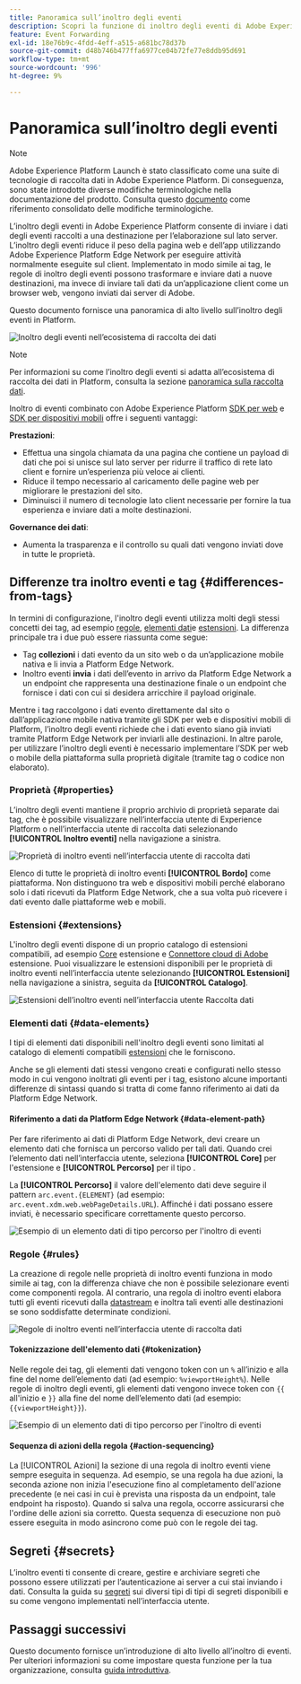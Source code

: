 ```yaml
---
title: Panoramica sull’inoltro degli eventi
description: Scopri la funzione di inoltro degli eventi di Adobe Experience Platform, che consente di utilizzare la rete Edge di Platform per eseguire attività senza modificare l’implementazione del tag.
feature: Event Forwarding
exl-id: 18e76b9c-4fdd-4eff-a515-a681bc78d37b
source-git-commit: d48b746b477ffa6977ce04b72fe77e8ddb95d691
workflow-type: tm+mt
source-wordcount: '996'
ht-degree: 9%

---
```


# Panoramica sull’inoltro degli eventi

>[!NOTE]
>
>Adobe Experience Platform Launch è stato classificato come una suite di tecnologie di raccolta dati in Adobe Experience Platform. Di conseguenza, sono state introdotte diverse modifiche terminologiche nella documentazione del prodotto. Consulta questo [documento](../../term-updates.md) come riferimento consolidato delle modifiche terminologiche.

L’inoltro degli eventi in Adobe Experience Platform consente di inviare i dati degli eventi raccolti a una destinazione per l’elaborazione sul lato server. L’inoltro degli eventi riduce il peso della pagina web e dell’app utilizzando Adobe Experience Platform Edge Network per eseguire attività normalmente eseguite sul client. Implementato in modo simile ai tag, le regole di inoltro degli eventi possono trasformare e inviare dati a nuove destinazioni, ma invece di inviare tali dati da un’applicazione client come un browser web, vengono inviati dai server di Adobe.

Questo documento fornisce una panoramica di alto livello sull’inoltro degli eventi in Platform.

![Inoltro degli eventi nell’ecosistema di raccolta dei dati](../../../collection/images/home/event-forwarding.png)

>[!NOTE]
>
>Per informazioni su come l’inoltro degli eventi si adatta all’ecosistema di raccolta dei dati in Platform, consulta la sezione [panoramica sulla raccolta dati](../../../collection/home.md).

Inoltro di eventi combinato con Adobe Experience Platform [SDK per web](../../../edge/home.md) e [SDK per dispositivi mobili](https://aep-sdks.gitbook.io/docs/) offre i seguenti vantaggi:

**Prestazioni**:

* Effettua una singola chiamata da una pagina che contiene un payload di dati che poi si unisce sul lato server per ridurre il traffico di rete lato client e fornire un’esperienza più veloce ai clienti.
* Riduce il tempo necessario al caricamento delle pagine web per migliorare le prestazioni del sito.
* Diminuisci il numero di tecnologie lato client necessarie per fornire la tua esperienza e inviare dati a molte destinazioni.

**Governance dei dati**:

* Aumenta la trasparenza e il controllo su quali dati vengono inviati dove in tutte le proprietà.

## Differenze tra inoltro eventi e tag {#differences-from-tags}

In termini di configurazione, l&#39;inoltro degli eventi utilizza molti degli stessi concetti dei tag, ad esempio [regole](../managing-resources/rules.md), [elementi dati](../managing-resources/data-elements.md)e [estensioni](../managing-resources/extensions/overview.md). La differenza principale tra i due può essere riassunta come segue:

* Tag **collezioni** i dati evento da un sito web o da un’applicazione mobile nativa e li invia a Platform Edge Network.
* Inoltro eventi **invia** i dati dell’evento in arrivo da Platform Edge Network a un endpoint che rappresenta una destinazione finale o un endpoint che fornisce i dati con cui si desidera arricchire il payload originale.

Mentre i tag raccolgono i dati evento direttamente dal sito o dall’applicazione mobile nativa tramite gli SDK per web e dispositivi mobili di Platform, l’inoltro degli eventi richiede che i dati evento siano già inviati tramite Platform Edge Network per inviarli alle destinazioni. In altre parole, per utilizzare l’inoltro degli eventi è necessario implementare l’SDK per web o mobile della piattaforma sulla proprietà digitale (tramite tag o codice non elaborato).

### Proprietà {#properties}

L’inoltro degli eventi mantiene il proprio archivio di proprietà separate dai tag, che è possibile visualizzare nell’interfaccia utente di Experience Platform o nell’interfaccia utente di raccolta dati selezionando **[!UICONTROL Inoltro eventi]** nella navigazione a sinistra.

![Proprietà di inoltro eventi nell’interfaccia utente di raccolta dati](../../images/ui/event-forwarding/overview/properties.png)

Elenco di tutte le proprietà di inoltro eventi **[!UICONTROL Bordo]** come piattaforma. Non distinguono tra web e dispositivi mobili perché elaborano solo i dati ricevuti da Platform Edge Network, che a sua volta può ricevere i dati evento dalle piattaforme web e mobili.

### Estensioni {#extensions}

L&#39;inoltro degli eventi dispone di un proprio catalogo di estensioni compatibili, ad esempio [Core](../../extensions/server/core/overview.md) estensione e [Connettore cloud di Adobe](../../extensions/server/cloud-connector/overview.md) estensione. Puoi visualizzare le estensioni disponibili per le proprietà di inoltro eventi nell’interfaccia utente selezionando **[!UICONTROL Estensioni]** nella navigazione a sinistra, seguita da **[!UICONTROL Catalogo]**.

![Estensioni dell’inoltro eventi nell’interfaccia utente Raccolta dati](../../images/ui/event-forwarding/overview/extensions.png)

### Elementi dati {#data-elements}

I tipi di elementi dati disponibili nell&#39;inoltro degli eventi sono limitati al catalogo di elementi compatibili [estensioni](#extensions) che le forniscono.

Anche se gli elementi dati stessi vengono creati e configurati nello stesso modo in cui vengono inoltrati gli eventi per i tag, esistono alcune importanti differenze di sintassi quando si tratta di come fanno riferimento ai dati da Platform Edge Network.

#### Riferimento a dati da Platform Edge Network {#data-element-path}

Per fare riferimento ai dati di Platform Edge Network, devi creare un elemento dati che fornisca un percorso valido per tali dati. Quando crei l’elemento dati nell’interfaccia utente, seleziona **[!UICONTROL Core]** per l&#39;estensione e **[!UICONTROL Percorso]** per il tipo .

La **[!UICONTROL Percorso]** il valore dell&#39;elemento dati deve seguire il pattern `arc.event.{ELEMENT}` (ad esempio: `arc.event.xdm.web.webPageDetails.URL`). Affinché i dati possano essere inviati, è necessario specificare correttamente questo percorso.

![Esempio di un elemento dati di tipo percorso per l&#39;inoltro di eventi](../../images/ui/event-forwarding/overview/data-reference.png)

### Regole {#rules}

La creazione di regole nelle proprietà di inoltro eventi funziona in modo simile ai tag, con la differenza chiave che non è possibile selezionare eventi come componenti regola. Al contrario, una regola di inoltro eventi elabora tutti gli eventi ricevuti dalla [datastream](../../../edge/datastreams/overview.md) e inoltra tali eventi alle destinazioni se sono soddisfatte determinate condizioni.

![Regole di inoltro eventi nell’interfaccia utente di raccolta dati](../../images/ui/event-forwarding/overview/rules.png)

#### Tokenizzazione dell&#39;elemento dati {#tokenization}

Nelle regole dei tag, gli elementi dati vengono token con un `%` all’inizio e alla fine del nome dell’elemento dati (ad esempio: `%viewportHeight%`). Nelle regole di inoltro degli eventi, gli elementi dati vengono invece token con `{{` all&#39;inizio e `}}` alla fine del nome dell’elemento dati (ad esempio: `{{viewportHeight}}`).

![Esempio di un elemento dati di tipo percorso per l&#39;inoltro di eventi](../../images/ui/event-forwarding/overview/tokenization.png)

#### Sequenza di azioni della regola {#action-sequencing}

La [!UICONTROL Azioni] la sezione di una regola di inoltro eventi viene sempre eseguita in sequenza. Ad esempio, se una regola ha due azioni, la seconda azione non inizia l&#39;esecuzione fino al completamento dell&#39;azione precedente (e nei casi in cui è prevista una risposta da un endpoint, tale endpoint ha risposto). Quando si salva una regola, occorre assicurarsi che l&#39;ordine delle azioni sia corretto. Questa sequenza di esecuzione non può essere eseguita in modo asincrono come può con le regole dei tag.

## Segreti {#secrets}

L’inoltro eventi ti consente di creare, gestire e archiviare segreti che possono essere utilizzati per l’autenticazione ai server a cui stai inviando i dati. Consulta la guida su [segreti](./secrets.md) sui diversi tipi di tipi di segreti disponibili e su come vengono implementati nell’interfaccia utente.

## Passaggi successivi

Questo documento fornisce un’introduzione di alto livello all’inoltro di eventi. Per ulteriori informazioni su come impostare questa funzione per la tua organizzazione, consulta [guida introduttiva](./getting-started.md).
